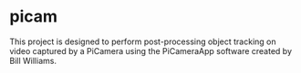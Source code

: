 # picam

This project is designed to perform post-processing object tracking on video
captured by a PiCamera using the PiCameraApp software created by Bill Williams.
